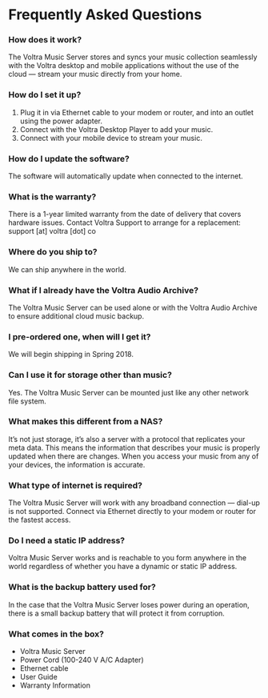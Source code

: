 # Frequently Asked Questions

### How does it work?
The Voltra Music Server stores and syncs your music collection seamlessly with the Voltra desktop and mobile applications without the use of the cloud — stream your music directly from your home.

### How do I set it up?
1.  Plug it in via Ethernet cable to your modem or router, and into an outlet using the power adapter.
2.  Connect with the Voltra Desktop Player to add your music.
3.  Connect with your mobile device to stream your music.

### How do I update the software?
The software will automatically update when connected to the internet.

### What is the warranty?
There is a 1-year limited warranty from the date of delivery that covers hardware issues. Contact Voltra Support to arrange for a replacement: support [at] voltra [dot] co

### Where do you ship to?
We can ship anywhere in the world.

### What if I already have the Voltra Audio Archive?
The Voltra Music Server can be used alone or with the Voltra Audio Archive to ensure additional cloud music backup.

### I pre-ordered one, when will I get it?
We will begin shipping in Spring 2018.

### Can I use it for storage other than music?
Yes. The Voltra Music Server can be mounted just like any other network file system.

### What makes this different from a NAS?
It’s not just storage, it’s also a server with a protocol that replicates your meta data. This means the information that describes your music is properly updated when there are changes. When you access your music from any of your devices, the information is accurate.

### What type of internet is required?
The Voltra Music Server will work with any broadband connection — dial-up is not supported. Connect via Ethernet directly to your modem or router for the fastest access.

### Do I need a static IP address?
Voltra Music Server works and is reachable to you form anywhere in the world regardless of whether you have a dynamic or static IP address.

### What is the backup battery used for?
In the case that the Voltra Music Server loses power during an operation, there is a small backup battery that will protect it from corruption.

### What comes in the box?
-   Voltra Music Server
-   Power Cord (100-240 V A/C Adapter)
-   Ethernet cable
-   User Guide
-   Warranty Information
